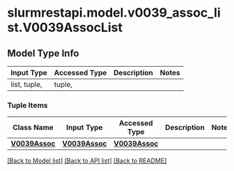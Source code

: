 # slurmrestapi.model.v0039_assoc_list.V0039AssocList

## Model Type Info
Input Type | Accessed Type | Description | Notes
------------ | ------------- | ------------- | -------------
list, tuple,  | tuple,  |  | 

### Tuple Items
Class Name | Input Type | Accessed Type | Description | Notes
------------- | ------------- | ------------- | ------------- | -------------
[**V0039Assoc**](V0039Assoc.md) | [**V0039Assoc**](V0039Assoc.md) | [**V0039Assoc**](V0039Assoc.md) |  | 

[[Back to Model list]](../../README.md#documentation-for-models) [[Back to API list]](../../README.md#documentation-for-api-endpoints) [[Back to README]](../../README.md)

